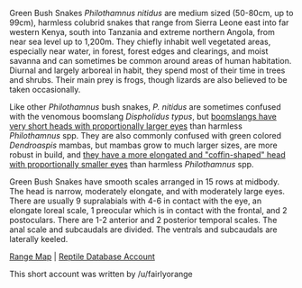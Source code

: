 Green Bush Snakes *Philothamnus nitidus* are medium sized (50-80cm, up to 99cm), harmless colubrid snakes that range from Sierra Leone east into far western Kenya, south into Tanzania and extreme northern Angola, from near sea level up to 1,200m.  They chiefly inhabit well vegetated areas, especially near water, in forest, forest edges and clearings, and moist savanna and can sometimes be common around areas of human habitation.  Diurnal and largely arboreal in habit, they spend most of their time in trees and shrubs.  Their main prey is frogs, though lizards are also believed to be taken occasionally.

Like other *Philothamnus* bush snakes, *P. nitidus* are sometimes confused with the venomous boomslang *Dispholidus typus*, but [boomslangs have very short heads with proportionally larger eyes](https://www.africansnakebiteinstitute.com/articles/snake-comparison-spotted-bush-snake-vs-boomslang/) than harmless *Philothamnus* spp.  They are also commonly confused with green colored *Dendroaspis* mambas, but mambas grow to much larger sizes, are more robust in build, and [they have a more elongated and "coffin-shaped" head with proportionally smaller eyes](https://www.africansnakebiteinstitute.com/articles/snake-comparison-eastern-natal-green-snake-vs-green-mamba/) than harmless *Philothamnus* spp.

Green Bush Snakes have smooth scales arranged in 15 rows at midbody.  The head is narrow, moderately elongate, and with moderately large eyes.  There are usually 9 supralabials with 4-6 in contact with the eye, an elongate loreal scale, 1 preocular which is in contact with the frontal, and 2 postoculars.  There are 1-2 anterior and 2 posterior temporal scales.  The anal scale and subcaudals are divided.  The ventrals and subcaudals are laterally keeled.

[Range Map](https://www.iucnredlist.org/species/13265514/13265525)  |  [Reptile Database Account](https://reptile-database.reptarium.cz/species?genus=Philothamnus&species=nitidus)

This short account was written by /u/fairlyorange